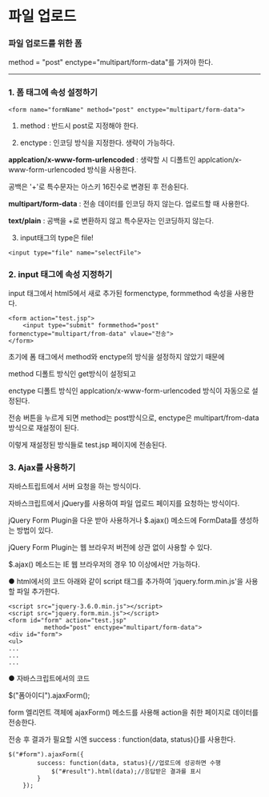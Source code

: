 파일 업로드
=======



### 파일 업로드를 위한 폼

method = "post" enctype="multipart/form-data"를 가져야 한다.


-----------------------

### 1. 폼 태그에 속성 설정하기

```
<form name="formName" method="post" enctype="multipart/form-data">
```


1. method : 반드시 post로 지정해야 한다.









2. enctype : 인코딩 방식을 지정한다. 생략이 가능하다.




**applcation/x-www-form-urlencoded** : 생략할 시 디폴트인 applcation/x-www-form-urlencoded 방식을 사용한다.




공백은 '+'로 특수문자는 아스키 16진수로 변경된 후 전송된다.




 **multipart/form-data** : 전송 데이터를 인코딩 하지 않는다. 업로드할 때 사용한다.



 **text/plain** : 공백을 +로 변환하지 않고 특수문자는 인코딩하지 않는다. 







 3. input태그의 type은 file!
 ```
<input type="file" name="selectFile">
 ```







### 2. input 태그에 속성 지정하기
input 태그에서 html5에서 새로 추가된 formenctype, formmethod 속성을 사용한다.

```
<form action="test.jsp">
    <input type="submit" formmethod="post" formenctype="multipart/from-data" vlaue="전송">
</form>
```



초기에 폼 태그에서 method와 enctype의 방식을 설정하지 않았기 때문에



method 디폴트 방식인 get방식이 설정되고



enctype 디폴트 방식인 applcation/x-www-form-urlencoded 방식이 자동으로 설정된다.



전송 버튼을 누르게 되면 method는 post방식으로, enctype은 multipart/from-data 방식으로 재설정이 된다.



이렇게 재설정된 방식들로 test.jsp 페이지에 전송된다.







### 3. Ajax를 사용하기

자바스트립트에서 서버 요청을 하는 방식이다.



자바스크립트에서 jQuery를 사용하여 파일 업로드 페이지를 요청하는 방식이다.



jQuery Form Plugin을 다운 받아 사용하거나 $.ajax() 메소드에 FormData를 생성하는 방법이 있다.




jQuery Form Plugin는 웹 브라우저 버전에 상관 없이 사용할 수 있다.




$.ajax() 메소드는 IE 웹 브라우저의 경우 10 이상에서만 가능하다.



● html에서의 코드
아래와 같이 script 태그를 추가하여 'jquery.form.min.js'을 사용할 파일 추가한다.
```
<script src="jquery-3.6.0.min.js"></script>
<script src="jquery.form.min.js"></script> 
<form id="form" action="test.jsp" 
          method="post" enctype="multipart/form-data">
<div id="form">
<ul>
...
...
...
```

● 자바스크립트에서의 코드

$("폼아이디").ajaxForm();



form 엘리먼트 객체에 ajaxForm() 메소드를 사용해 action을 취한 페이지로 데이터를 전송한다.



전송 후 결과가 필요할 시엔 success : function(data, status){}를 사용한다.
```
$("#form").ajaxForm({
		success: function(data, status){//업로드에 성공하면 수행
   			$("#result").html(data);//응답받은 결과를 표시
   		}
    });
```